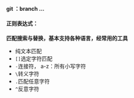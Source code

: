 #### git ：branch ...

#### 正则表达式：

**匹配搜索与替换，基本支持各种语言，经常用的工具**  

* 纯文本匹配
* `[]`选定字符匹配
* `-`连接符， a-z：所有小写字符
* `\`转义字符
* `.`匹配任意字符
* `^`反意字符